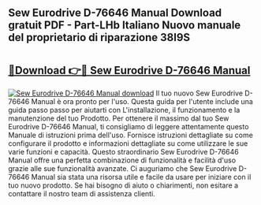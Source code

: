 ## Sew Eurodrive D-76646 Manual Download gratuit PDF - Part-LHb Italiano Nuovo manuale del proprietario di riparazione 38I9S

# <h2><a href="http://dfcjk5p.blite.top/?on=Sew+Eurodrive+D-76646+Manual">🔗Download 👉🔴 Sew Eurodrive D-76646 Manual</a></h2>

[![Sew Eurodrive D-76646 Manual download](https://i.imgur.com/lujVjoI.png)](http://dfcjk5p.blite.top/?on=Sew+Eurodrive+D-76646+Manual)
Il tuo nuovo Sew Eurodrive D-76646 Manual è ora pronto per l'uso. Questa guida per l'utente include una guida passo passo per aiutarti con L'installazione, il funzionamento e la manutenzione del tuo Prodotto. Per ottenere il massimo dal tuo Sew Eurodrive D-76646 Manual, ti consigliamo di leggere attentamente questo Manuale di istruzioni prima dell'uso. Fornisce istruzioni dettagliate su come configurare il prodotto e informazioni dettagliate su come utilizzare le sue varie funzioni e capacità. Questo straordinario Sew Eurodrive D-76646 Manual offre una perfetta combinazione di funzionalità e facilità d'uso grazie alle sue funzionalità avanzate. Ci auguriamo che Sew Eurodrive D-76646 Manual sia stata una risorsa utile e facile da usare per iniziare con il tuo nuovo prodotto. Se hai bisogno di aiuto o chiarimenti, non esitare a contattare il nostro team di assistenza clienti.
